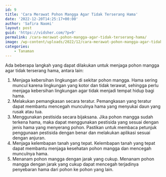 ```yaml
---
id: 9
title: 'Cara Merawat Pohon Mangga Agar Tidak Terserang Hama'
date: '2022-12-20T14:25:17+00:00'
author: 'Safira Naomi'
layout: post
guid: 'https://vidsher.com/?p=9'
permalink: /cara-merawat-pohon-mangga-agar-tidak-terserang-hama/
image: /wp-content/uploads/2022/12/cara-merawat-pohon-mangga-agar-tidak-terserang-hama-.jpg
categories:
    - Tanaman
---
```


<div class="w-full border-b border-black/10 dark:border-gray-900/50 text-gray-800 dark:text-gray-100 group bg-gray-50 dark:bg-[#444654]"><div class="text-base gap-6 m-auto md:max-w-2xl lg:max-w-2xl xl:max-w-3xl p-4 md:py-6 flex lg:px-0"><div class="relative flex w-full flex-col lg:w-[calc(100%-115px)]"><div class="flex flex-col gap-3"><div class="min-h-[20px] flex flex-col items-start gap-4 whitespace-pre-wrap"><div class="markdown prose break-words dark:prose-invert light">Ada beberapa langkah yang dapat dilakukan untuk menjaga pohon mangga agar tidak terserang hama, antara lain:

1. Menjaga kebersihan lingkungan di sekitar pohon mangga. Hama sering muncul karena lingkungan yang kotor dan tidak terawat, sehingga perlu menjaga kebersihan lingkungan agar tidak menjadi tempat hidup bagi hama.
2. Melakukan pemangkasan secara teratur. Pemangkasan yang teratur dapat membantu mencegah munculnya hama yang menyukai daun yang rusak atau tua.
3. Menggunakan pestisida secara bijaksana. Jika pohon mangga sudah terkena hama, maka dapat menggunakan pestisida yang sesuai dengan jenis hama yang menyerang pohon. Pastikan untuk membaca petunjuk penggunaan pestisida dengan benar dan melakukan aplikasi sesuai dengan anjuran.
4. Menjaga kelembapan tanah yang tepat. Kelembapan tanah yang tepat dapat membantu menjaga kesehatan pohon mangga dan mencegah munculnya hama.
5. Menanam pohon mangga dengan jarak yang cukup. Menanam pohon mangga dengan jarak yang cukup dapat mencegah terjadinya penyebaran hama dari pohon ke pohon yang lain.

</div></div></div><div class="text-gray-400 flex self-end lg:self-center justify-center mt-2 gap-4 lg:gap-1 lg:absolute lg:top-0 lg:translate-x-full lg:right-0 lg:mt-0 lg:pl-2"></div></div></div></div>